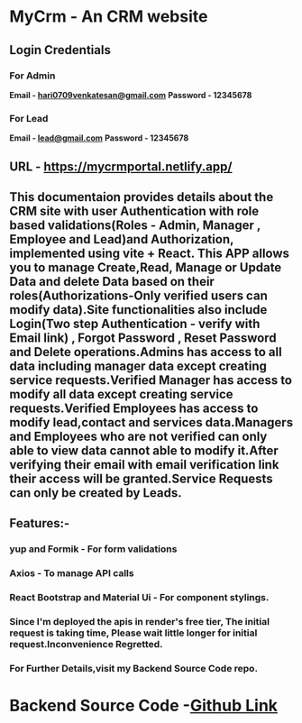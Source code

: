 # MyCrm - An CRM website

## Login Credentials
### For Admin
**Email - hari0709venkatesan@gmail.com**
**Password - 12345678**

### For Lead
**Email - lead@gmail.com**
**Password - 12345678**

## URL - https://mycrmportal.netlify.app/

## This documentaion provides details about the CRM site with user Authentication with role based validations(Roles - Admin, Manager , Employee and Lead)and Authorization, implemented using vite + React. This APP allows you to manage Create,Read, Manage or Update Data and delete Data based on their roles(Authorizations-Only verified users can modify data).Site functionalities also include Login(Two step Authentication - verify with Email link) , Forgot Password , Reset Password and Delete operations.Admins has access to all data including manager data except creating service requests.Verified Manager has access to modify all data except creating service requests.Verified Employees has access to modify lead,contact and services data.Managers and Employees who are not verified can only able to view data cannot able to modify it.After verifying their email with email verification link their access will be granted.Service Requests can only be created by Leads.


## Features:-
### yup and Formik - For form validations<br/>
### Axios - To manage API calls<br/>
### React Bootstrap and Material Ui - For component stylings.<br/>

### Since I'm deployed the apis in render's free tier, The initial request is taking time, Please wait little longer for initial request.Inconvenience Regretted.

### For Further Details,visit my Backend Source Code repo.

# Backend Source Code -[Github Link](https://github.com/NeelakandanV/MyCrm-BE)
